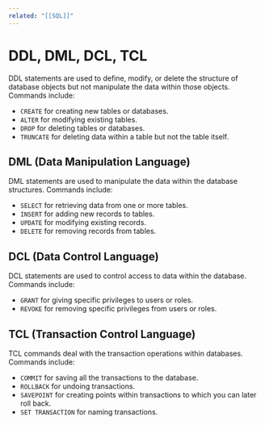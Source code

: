 ```yaml
---
related: "[[SQL]]"
---
```


# DDL, DML, DCL, TCL

DDL statements are used to define, modify, or delete the structure of database
objects but not manipulate the data within those objects. Commands include:

- `CREATE` for creating new tables or databases.
- `ALTER` for modifying existing tables.
- `DROP` for deleting tables or databases.
- `TRUNCATE` for deleting data within a table but not the table itself.

## DML (Data Manipulation Language)

DML statements are used to manipulate the data within the database structures.
Commands include:

- `SELECT` for retrieving data from one or more tables.
- `INSERT` for adding new records to tables.
- `UPDATE` for modifying existing records.
- `DELETE` for removing records from tables.

## DCL (Data Control Language)

DCL statements are used to control access to data within the database. Commands
include:

- `GRANT` for giving specific privileges to users or roles.
- `REVOKE` for removing specific privileges from users or roles.

## TCL (Transaction Control Language)

TCL commands deal with the transaction operations within databases. Commands
include:

- `COMMIT` for saving all the transactions to the database.
- `ROLLBACK` for undoing transactions.
- `SAVEPOINT` for creating points within transactions to which you can later
  roll back.
- `SET TRANSACTION` for naming transactions.
